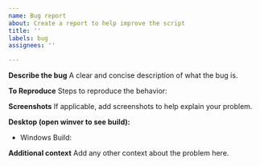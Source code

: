 ```yaml
---
name: Bug report
about: Create a report to help improve the script
title: ''
labels: bug
assignees: ''

---
```


**Describe the bug**
A clear and concise description of what the bug is.

**To Reproduce**
Steps to reproduce the behavior:


**Screenshots**
If applicable, add screenshots to help explain your problem.

**Desktop (open winver to see build):**
 - Windows Build: 

**Additional context**
Add any other context about the problem here.
